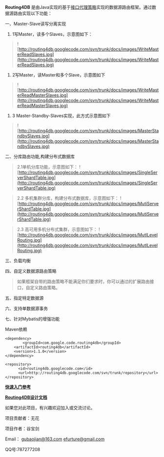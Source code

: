 **Routing4DB** 是由Java实现的基于[接口代理策略](http://gubaojian.blog.163.com/blog/static/166179908201332432825361/)实现的数据源路由框架。通过数据源路由实现以下功能：

一、Master-Slave读写分离实现

  1. 1写Master，读多个Slaves，示意图如下：
> ![http://routing4db.googlecode.com/svn/trunk/docs/images/WriteMasterReadSlaves.jpg](http://routing4db.googlecode.com/svn/trunk/docs/images/WriteMasterReadSlaves.jpg)

  1. 2写Master，读Master和多个Slave，示意图如下
> ![http://routing4db.googlecode.com/svn/trunk/docs/images/WriteMasterReadMasterSlaves.jpg](http://routing4db.googlecode.com/svn/trunk/docs/images/WriteMasterReadMasterSlaves.jpg)

  1. 3 Master-Standby-Slaves实现，此方式示意图如下
> ![http://routing4db.googlecode.com/svn/trunk/docs/images/MasterStandbySlaves.jpg](http://routing4db.googlecode.com/svn/trunk/docs/images/MasterStandbySlaves.jpg)

二、分库路由功能,构建分布式数据库

> 2.1单机分库功能，示意图如下：
> ![http://routing4db.googlecode.com/svn/trunk/docs/images/SingleServerShardTable.jpg](http://routing4db.googlecode.com/svn/trunk/docs/images/SingleServerShardTable.jpg)

> 2.2 多机集群分库，构建分布式数据库，示意图如下：
> ![http://routing4db.googlecode.com/svn/trunk/docs/images/MutiServerShardTable.jpg](http://routing4db.googlecode.com/svn/trunk/docs/images/MutiServerShardTable.jpg)

> 2.3 高可用多机分布式集群，示意图如下：
> ![http://routing4db.googlecode.com/svn/trunk/docs/images/MutlLevelRouting.jpg](http://routing4db.googlecode.com/svn/trunk/docs/images/MutlLevelRouting.jpg)

三、负载均衡


四、自定义数据源路由策略
> 如果框架自带的路由策略不能满足你们要求时，你可以通过的扩展路由接口，自定义路由策略。


五、指定特定数据源


六、支持单数据源事务


七、针对Mybatis的增强功能

Maven依赖
```
<dependency>
        <groupId>com.google.code.routing4db</groupId>
	<artifactId>routing4db</artifactId>
	<version>1.1.0</version>
</dependency>

<repository>
      <id>routing4db.googlecode.com</id>
      <url>http://routing4db.googlecode.com/svn/trunk/repository</url>
</repository>

```

**[快速入门参考](https://code.google.com/p/routing4db/downloads/list)**

**[Routing4DB设计文档](https://code.google.com/p/routing4db/source/browse/#svn%2Ftrunk%2Fdocs)**


如果您对此项目，有兴趣欢迎加入或交流讨论。

项目贡献者：无花

项目作者：谷宝剑

Email： gubaojian@163.com  efurture@gmail.com

QQ号:787277208
